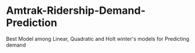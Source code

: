 # Amtrak-Ridership-Demand-Prediction
Best Model among Linear, Quadratic and Holt winter's models for Predicting demand
